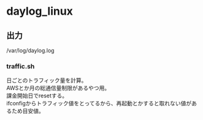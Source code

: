 # daylog_linux

## 出力
/var/log/daylog.log

### traffic.sh
日ごとのトラフィック量を計算。</br>
AWSとか月の総通信量制限があるやつ用。</br>
課金開始日でresetする。</br>
ifconfigからトラフィック値をとってるから、再起動とかすると取れない値があるため目安値。</br>


